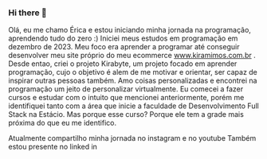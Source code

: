 ### Hi there 👋

Olá, eu me chamo Érica e estou iniciando minha jornada na programação, aprendendo tudo do zero :)
Iniciei meus estudos em programação em dezembro de 2023. Meu foco era aprender a programar até conseguir desenvolver meu site próprio do meu ecommerce www.kiramimos.com.br . Desde entao, criei o projeto Kirabyte, um projeto focado em aprender  programação, cujo o objetivo é alem de me motivar e orientar, ser capaz de inspirar outras pessoas também.
Amo coisas personalizadas e encontrei na programação um jeito de personalizar virtualmente. Eu  comecei a fazer cursos e estudar com o intuito que mencionei anteriormente, porém me identifiquei tanto com a área que inicie a faculdade de Desenvolvimento Full Stack na Estácio. Mas porque esse curso? Porque ele tem a grade mais próxima do que eu me identifico.

Atualmente compartilho minha jornada no instagram e no youtube
Também estou presente no linked in





<!--
**ericaabrantes/ericaabrantes** is a ✨ _special_ ✨ repository because its `README.md` (this file) appears on your GitHub profile.

Here are some ideas to get you started:

- 🔭 I’m currently working on ...
- 🌱 I’m currently learning ...
- 👯 I’m looking to collaborate on ...
- 🤔 I’m looking for help with ...
- 💬 Ask me about ...
- 📫 How to reach me: ...
- 😄 Pronouns: ...
- ⚡ Fun fact: ...
-->
